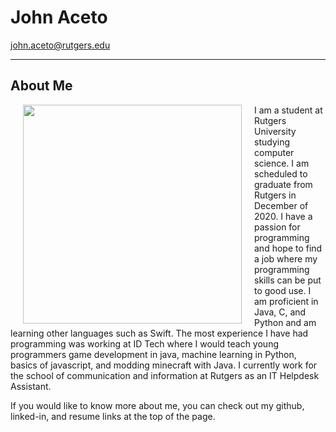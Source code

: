 <script src="https://kit.fontawesome.com/aba1d8c3e9.js" crossorigin="anonymous"></script>

# John Aceto

<a href = "mailto: john.aceto@rutgers.edu">john.aceto@rutgers.edu</a>

<a href="https://github.com/johnaceto"><i class="fab fa-github fa-2x"></i></a> <a href="https://www.linkedin.com/in/john-aceto-62030812b"><i class="fab fa-linkedin-in fa-2x"></i></a> <a href="https://johnaceto.github.io/resume/"><i class="fas fa-file-pdf fa-2x"></i></a>

---

## About Me

<img align="left" width="350" height="350" hspace="20" src="https://johnaceto.github.io/assets/img/testme.jpg">

<p>I am a student at Rutgers University studying computer science. I am scheduled to graduate from Rutgers in December of 2020. I have a passion for programming and hope to find a job where my programming skills can be put to good use. I am proficient in Java, C, and Python and am learning other languages such as Swift. The most experience I have had programming was working at ID Tech where I would teach young programmers game development in java, machine learning in Python, basics of javascript, and modding minecraft with Java. I currently work for the school of communication and information at Rutgers as an IT Helpdesk Assistant.</p>

<p>If you would like to know more about me, you can check out my github, linked-in, and resume links at the top of the page.</p>